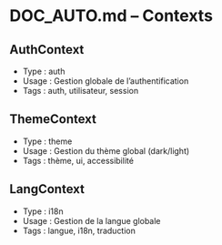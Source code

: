 # DOC_AUTO.md – Contexts

## AuthContext
- Type : auth
- Usage : Gestion globale de l’authentification
- Tags : auth, utilisateur, session

## ThemeContext
- Type : theme
- Usage : Gestion du thème global (dark/light)
- Tags : thème, ui, accessibilité

## LangContext
- Type : i18n
- Usage : Gestion de la langue globale
- Tags : langue, i18n, traduction


